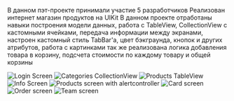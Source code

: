 В данном пэт-проекте принимали участие 5 разработчиков
Реализован интернет магазин продуктов на UIKit
В данном проекте отработаны навыки построения модели данных, работа с TableView, CollectionView с кастомными ячейками,
передача информации между экранами, настроен кастомный стиль TabBar'a, цвет бэкграунда, кнопок и других атрибутов, работа с картинками
так же реализована логика добавления товара в корзину, подсчета стоимости по каждому товару и общей корзины

![Login Screen](https://github.com/LiliyaAndreeva/NewMarketApp/blob/main/Simulator%20Screenshot%20-%20iPhone%2015%20Pro%20-%202023-12-07%20at%2017.48.01.png)
![Categories CollectionView](https://github.com/LiliyaAndreeva/NewMarketApp/blob/main/Simulator%20Screenshot%20-%20iPhone%2015%20Pro%20-%202023-12-07%20at%2017.48.20.png)
![Products TableView](https://github.com/LiliyaAndreeva/NewMarketApp/blob/main/Simulator%20Screenshot%20-%20iPhone%2015%20Pro%20-%202023-12-07%20at%2017.48.24.png)
![Info Screen](https://github.com/LiliyaAndreeva/NewMarketApp/blob/main/Simulator%20Screenshot%20-%20iPhone%2015%20Pro%20-%202023-12-07%20at%2017.48.24.png)
![Products screen with alertcontroller ](https://github.com/LiliyaAndreeva/NewMarketApp/blob/main/Simulator%20Screenshot%20-%20iPhone%2015%20Pro%20-%202023-12-07%20at%2017.48.42.png)
![Card screen](https://github.com/LiliyaAndreeva/NewMarketApp/blob/main/Simulator%20Screenshot%20-%20iPhone%2015%20Pro%20-%202023-12-07%20at%2017.48.53.png)
![Order screen](https://github.com/LiliyaAndreeva/NewMarketApp/blob/main/Simulator%20Screenshot%20-%20iPhone%2015%20Pro%20-%202023-12-07%20at%2017.48.57.png)
![Team screen](https://github.com/LiliyaAndreeva/NewMarketApp/blob/main/Simulator%20Screenshot%20-%20iPhone%2015%20Pro%20-%202023-12-07%20at%2017.49.00.png)
